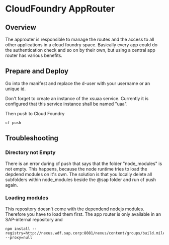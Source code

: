 # CloudFoundry AppRouter

## Overview
The approuter is responsible to manage the routes and the access to all other applications in a cloud foundry space. Basically every app could do the authentication check and so on by their own, but using a central app router has various benefits. 

## Prepare and Deploy
Go into the manifest and replace the d-user with your username or an unique id.

Don't forget to create an instance of the xsuaa service. Currently it is configured that this service instance shall be named "uaa". 

Then push to Cloud Foundry
```
cf push
```

## Troubleshooting
### Directory not Empty
There is an error during cf push that says that the folder "node_modules" is not empty. This happens, because the node runtime tries to load the depdend modules on it's own.
The solution is that you locally delete all subfolders within node_modules beside the @sap folder and run cf push again.

### Loading modules

This repository doesn't come with the dependend nodejs modules. Therefore you have to load them first. The app router is only available in an SAP-internal repository and 
```
npm install --registry=http://nexus.wdf.sap.corp:8081/nexus/content/groups/build.milestones.npm --proxy=null
```
